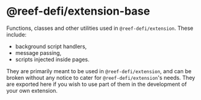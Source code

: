 # @reef-defi/extension-base

Functions, classes and other utilities used in `@reef-defi/extension`. These include:
- background script handlers,
- message passing,
- scripts injected inside pages.

They are primarily meant to be used in `@reef-defi/extension`, and can be broken without any notice to cater for `@reef-defi/extension`'s needs. They are exported here if you wish to use part of them in the development of your own extension.
